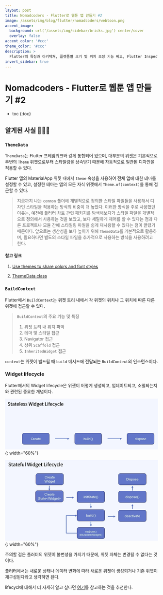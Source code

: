 ```yaml
---
layout: post
title: Nomadcoders - Flutter로 웹툰 앱 만들기 #2
image: /assets/img/blog/flutter/nomadcoders/webtoon.png
accent_image: 
  background: url('/assets/img/sidebar/bricks.jpg') center/cover
  overlay: false
accent_color: '#ccc'
theme_color: '#ccc'
description: >
  Flutter의 특징과 아키텍쳐, 플랫폼별 크기 및 위치 조정 기능 비교, Flutter Inspector, Flutter Outline에 대해 정리했습니다.
invert_sidebar: true
---
```


# Nomadcoders - Flutter로 웹툰 앱 만들기 #2

* toc
{:toc}


## 알게된 사실 👨🏻‍💻

### `ThemeData`

`ThemeData`는 Flutter 프레임워크와 깊게 통합되어 있으며, 대부분의 위젯은 기본적으로 주변의 `Theme` 위젯으로부터 스타일링을 상속받기 때문에 자동적으로 일관된 디자인을 적용할 수 있다.

Flutter 앱의 MaterialApp 위젯 내에서 `theme` 속성을 사용하여 전체 앱에 대한 테마를 설정할 수 있고, 설정한 테마는 앱의 모든 자식 위젯에서 `Theme.of(context)`를 통해 접근할 수 있다.

> 지금까지 나는 `common` 폴더에 개별적으로 정의한 스타일 파일들을 사용해서 디자인 스타일을 적용하는 방식의 비중이 더 높았다. 
> 이러한 방식을 주로 사용했던 이유는, 예전에 플러터 차트 관련 패키지를 탐색해보다가 스타일 파일을 개별적으로 정의해서 사용하는 것을 보았고, 보다 세밀하게 제어를 할 수 있다는 점과 다른 프로젝트나 모듈 간에 스타일링 파일을 쉽게 재사용할 수 있다는 점이 끌렸기 때문이다. 
> 앞으로는 생산성을 보다 높이기 위해 `ThemeData`를 기본적으로 활용하며, 필요하다면 별도의 스타일 파일을 추가적으로 사용하는 방식을 사용하려고 한다.

#### 참고 링크

1. [Use themes to share colors and font styles](https://docs.flutter.dev/cookbook/design/themes)

2. [ThemeData class](https://api.flutter.dev/flutter/material/ThemeData-class.html)

### `BuildContext`

Flutter에서 `BuildContext`는 위젯 트리 내에서 각 위젯의 위치나 그 위치에 따른 다른 위젯에 접근할 수 있다.

> `BuildContext`의 주요 기능 및 특징
>
> 1. 위젯 트리 내 위치 파악
> 2. 테마 및 스타일 접근
> 3. Navigator 접근
> 4. 상위 `Scaffold` 접근
> 5. `InheritedWidget` 접근

`context`는 위젯이 빌드될 때 `build` 메서드에 전달되는 `BuildContext`의 인스턴스이다.

### Widget lifecycle

Flutter에서의 Widget lifecycle은 위젯이 어떻게 생성되고, 업데이트되고, 소멸되는지와 관련된 중요한 개념이다.

![statelesscycle](/assets/img/blog/flutter/nomadcoders/statelesscycle.png){: width="60%"}

![statefulcycle](/assets/img/blog/flutter/nomadcoders/statefulcycle.png){: width="60%"}

주의할 점은 플러터의 위젯이 불변성을 가지기 때문에, 위젯 자체는 변경될 수 없다는 것이다.

플러터에서는 새로운 상태나 데이터 변화에 따라 새로운 위젯이 생성되거나 기존 위젯이 재구성된다라고 생각하면 된다.

lifecycl에 대해서 더 자세히 알고 싶다면 [여기](https://flutterbyexample.com/lesson/stateful-widget-lifecycle)를 참고하는 것을 추천한다.
